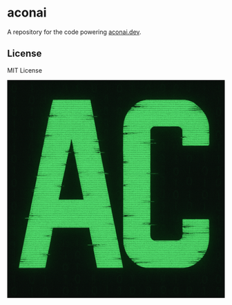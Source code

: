 # aconai

A repository for the code powering [aconai.dev](https://aconai.dev/).

## License

MIT License

![Aconai Logo](logo.png "Aconai Logo")
